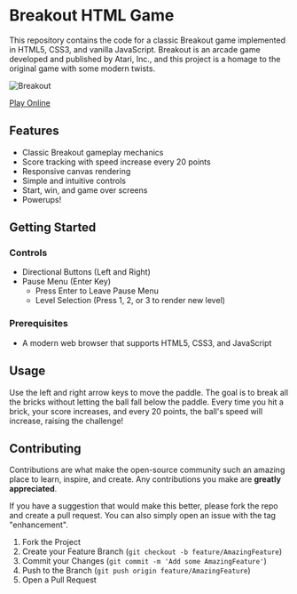 # Breakout HTML Game

This repository contains the code for a classic Breakout game implemented in HTML5, CSS3, and vanilla JavaScript. Breakout is an arcade game developed and published by Atari, Inc., and this project is a homage to the original game with some modern twists.

![Breakout](https://github.com/danieldotwav/Breakout-HTML/assets/31682816/35c2b147-f067-497d-8bd8-0e501ceca638)

[Play Online](https://danieldotwav.github.io/Breakout-HTML/)

## Features

- Classic Breakout gameplay mechanics
- Score tracking with speed increase every 20 points
- Responsive canvas rendering
- Simple and intuitive controls
- Start, win, and game over screens
- Powerups!

## Getting Started

### Controls
- Directional Buttons (Left and Right)
- Pause Menu (Enter Key)
	- Press Enter to Leave Pause Menu
	- Level Selection (Press 1, 2, or 3 to render new level)

### Prerequisites

- A modern web browser that supports HTML5, CSS3, and JavaScript

## Usage

Use the left and right arrow keys to move the paddle. The goal is to break all the bricks without letting the ball fall below the paddle. Every time you hit a brick, your score increases, and every 20 points, the ball's speed will increase, raising the challenge!

## Contributing

Contributions are what make the open-source community such an amazing place to learn, inspire, and create. Any contributions you make are **greatly appreciated**.

If you have a suggestion that would make this better, please fork the repo and create a pull request. You can also simply open an issue with the tag "enhancement".

1. Fork the Project
2. Create your Feature Branch (`git checkout -b feature/AmazingFeature`)
3. Commit your Changes (`git commit -m 'Add some AmazingFeature'`)
4. Push to the Branch (`git push origin feature/AmazingFeature`)
5. Open a Pull Request

